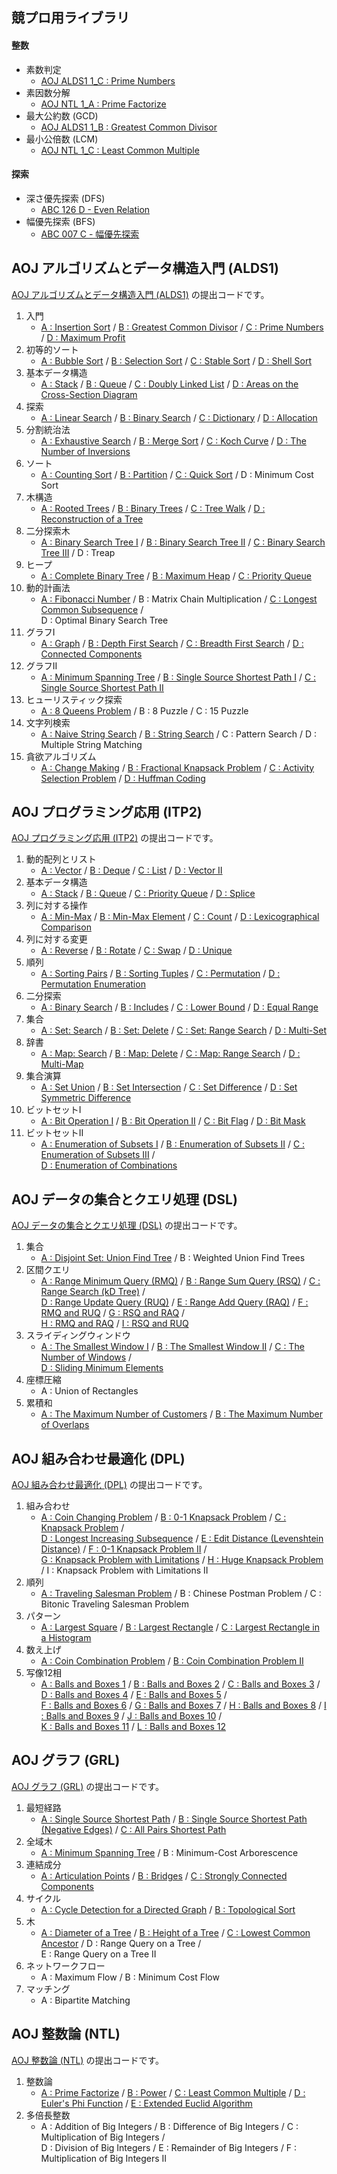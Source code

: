 ## 競プロ用ライブラリ

#### 整数
- 素数判定
    - [AOJ ALDS1 1_C : Prime Numbers](https://github.com/BEN2suzuka/proconlib/blob/master/AOJ_ALDS1/alds1_1c.cpp)
- 素因数分解
    - [AOJ NTL 1_A : Prime Factorize](https://github.com/BEN2suzuka/proconlib/blob/master/AOJ_NTL/ntl_1a.cpp)
- 最大公約数 (GCD)
    - [AOJ ALDS1 1_B : Greatest Common Divisor](https://github.com/BEN2suzuka/proconlib/blob/master/AOJ_ALDS1/alds1_1b.cpp)
- 最小公倍数 (LCM)
    - [AOJ NTL 1_C : Least Common Multiple](https://github.com/BEN2suzuka/proconlib/blob/master/AOJ_NTL/ntl_1c.cpp)

#### 探索
- 深さ優先探索 (DFS)
    - [ABC 126 D - Even Relation](https://github.com/BEN2suzuka/proconlib/blob/master/AtCoder/abc126d.cpp)
- 幅優先探索 (BFS)
    - [ABC 007 C - 幅優先探索](https://github.com/BEN2suzuka/proconlib/blob/master/AtCoder/abc007c.cpp)



## AOJ アルゴリズムとデータ構造入門 (ALDS1)

[AOJ アルゴリズムとデータ構造入門 (ALDS1)](https://onlinejudge.u-aizu.ac.jp/courses/lesson/1/ALDS1/1) の提出コードです。

1. 入門
    - [A : Insertion Sort](https://github.com/BEN2suzuka/proconlib/blob/master/AOJ_ALDS1/alds1_1a.cpp) / [B : Greatest Common Divisor](https://github.com/BEN2suzuka/proconlib/blob/master/AOJ_ALDS1/alds1_1b.cpp) / [C : Prime Numbers](https://github.com/BEN2suzuka/proconlib/blob/master/AOJ_ALDS1/alds1_1c.cpp) / [D : Maximum Profit](https://github.com/BEN2suzuka/proconlib/blob/master/AOJ_ALDS1/alds1_1d.cpp)
1. 初等的ソート
    - [A : Bubble Sort](https://github.com/BEN2suzuka/proconlib/blob/master/AOJ_ALDS1/alds1_2a.cpp) / [B : Selection Sort](https://github.com/BEN2suzuka/proconlib/blob/master/AOJ_ALDS1/alds1_2b.cpp) / [C : Stable Sort](https://github.com/BEN2suzuka/proconlib/blob/master/AOJ_ALDS1/alds1_2c.cpp) / [D : Shell Sort](https://github.com/BEN2suzuka/proconlib/blob/master/AOJ_ALDS1/alds1_2d.cpp)
1. 基本データ構造
    - [A : Stack](https://github.com/BEN2suzuka/proconlib/blob/master/AOJ_ALDS1/alds1_3a.cpp) / [B : Queue](https://github.com/BEN2suzuka/proconlib/blob/master/AOJ_ALDS1/alds1_3b.cpp) / [C : Doubly Linked List](https://github.com/BEN2suzuka/proconlib/blob/master/AOJ_ALDS1/alds1_3c.cpp) / [D : Areas on the Cross-Section Diagram](https://github.com/BEN2suzuka/proconlib/blob/master/AOJ_ALDS1/alds1_3d.cpp)
1. 探索
    - [A : Linear Search](https://github.com/BEN2suzuka/proconlib/blob/master/AOJ_ALDS1/alds1_4a.cpp) / [B : Binary Search](https://github.com/BEN2suzuka/proconlib/blob/master/AOJ_ALDS1/alds1_4b.cpp) / [C : Dictionary](https://github.com/BEN2suzuka/proconlib/blob/master/AOJ_ALDS1/alds1_4c.cpp) / [D : Allocation](https://github.com/BEN2suzuka/proconlib/blob/master/AOJ_ALDS1/alds1_4d.cpp)
1. 分割統治法
    - [A : Exhaustive Search](https://github.com/BEN2suzuka/proconlib/blob/master/AOJ_ALDS1/alds1_5a.cpp) / [B : Merge Sort](https://github.com/BEN2suzuka/proconlib/blob/master/AOJ_ALDS1/alds1_5b.cpp) / [C : Koch Curve](https://github.com/BEN2suzuka/proconlib/blob/master/AOJ_ALDS1/alds1_5c.cpp) / [D : The Number of Inversions](https://github.com/BEN2suzuka/proconlib/blob/master/AOJ_ALDS1/alds1_5d.cpp)
1. ソート
    - [A : Counting Sort](https://github.com/BEN2suzuka/proconlib/blob/master/AOJ_ALDS1/alds1_6a.cpp) / [B : Partition](https://github.com/BEN2suzuka/proconlib/blob/master/AOJ_ALDS1/alds1_6b.cpp) / [C : Quick Sort](https://github.com/BEN2suzuka/proconlib/blob/master/AOJ_ALDS1/alds1_6c.cpp) / D : Minimum Cost Sort
1. 木構造
    - [A : Rooted Trees](https://github.com/BEN2suzuka/proconlib/blob/master/AOJ_ALDS1/alds1_7a.cpp) / [B : Binary Trees](https://github.com/BEN2suzuka/proconlib/blob/master/AOJ_ALDS1/alds1_7b.cpp) / [C : Tree Walk](https://github.com/BEN2suzuka/proconlib/blob/master/AOJ_ALDS1/alds1_7c.cpp) / [D : Reconstruction of a Tree](https://github.com/BEN2suzuka/proconlib/blob/master/AOJ_ALDS1/alds1_7d.cpp)
1. 二分探索木
    - [A : Binary Search Tree I](https://github.com/BEN2suzuka/proconlib/blob/master/AOJ_ALDS1/alds1_8a.cpp) / [B : Binary Search Tree II](https://github.com/BEN2suzuka/proconlib/blob/master/AOJ_ALDS1/alds1_8b.cpp) / [C : Binary Search Tree III](https://github.com/BEN2suzuka/proconlib/blob/master/AOJ_ALDS1/alds1_8c.cpp) / D : Treap
1. ヒープ
    - [A : Complete Binary Tree](https://github.com/BEN2suzuka/proconlib/blob/master/AOJ_ALDS1/alds1_9a.cpp) / [B : Maximum Heap](https://github.com/BEN2suzuka/proconlib/blob/master/AOJ_ALDS1/alds1_9b.cpp) / [C : Priority Queue](https://github.com/BEN2suzuka/proconlib/blob/master/AOJ_ALDS1/alds1_9c.cpp)
1. 動的計画法
    - [A : Fibonacci Number](https://github.com/BEN2suzuka/proconlib/blob/master/AOJ_ALDS1/alds1_10a.cpp) / B : Matrix Chain Multiplication / [C : Longest Common Subsequence](https://github.com/BEN2suzuka/proconlib/blob/master/AOJ_ALDS1/alds1_10c.cpp) /  
    D : Optimal Binary Search Tree
1. グラフI
    - [A : Graph](https://github.com/BEN2suzuka/proconlib/blob/master/AOJ_ALDS1/alds1_11a.cpp) / [B : Depth First Search](https://github.com/BEN2suzuka/proconlib/blob/master/AOJ_ALDS1/alds1_11b.cpp) / [C : Breadth First Search](https://github.com/BEN2suzuka/proconlib/blob/master/AOJ_ALDS1/alds1_11c.cpp) / [D : Connected Components](https://github.com/BEN2suzuka/proconlib/blob/master/AOJ_ALDS1/alds1_11d.cpp)
1. グラフII
    - [A : Minimum Spanning Tree](https://github.com/BEN2suzuka/proconlib/blob/master/AOJ_ALDS1/alds1_12a.cpp) / [B : Single Source Shortest Path I](https://github.com/BEN2suzuka/proconlib/blob/master/AOJ_ALDS1/alds1_12b.cpp) / [C : Single Source Shortest Path II](https://github.com/BEN2suzuka/proconlib/blob/master/AOJ_ALDS1/alds1_12c.cpp)
1. ヒューリスティック探索
    - [A : 8 Queens Problem](https://github.com/BEN2suzuka/proconlib/blob/master/AOJ_ALDS1/alds1_13a.cpp) / B : 8 Puzzle / C : 15 Puzzle
1. 文字列検索
    - [A : Naive String Search](https://github.com/BEN2suzuka/proconlib/blob/master/AOJ_ALDS1/alds1_14a.cpp) / [B : String Search](https://github.com/BEN2suzuka/proconlib/blob/master/AOJ_ALDS1/alds1_14b.cpp) / C : Pattern Search / D : Multiple String Matching
1. 貪欲アルゴリズム
    - [A : Change Making](https://github.com/BEN2suzuka/proconlib/blob/master/AOJ_ALDS1/alds1_15a.cpp) / [B : Fractional Knapsack Problem](https://github.com/BEN2suzuka/proconlib/blob/master/AOJ_ALDS1/alds1_15b.cpp) / [C : Activity Selection Problem](https://github.com/BEN2suzuka/proconlib/blob/master/AOJ_ALDS1/alds1_15c.cpp) / [D : Huffman Coding](https://github.com/BEN2suzuka/proconlib/blob/master/AOJ_ALDS1/alds1_15d.cpp)



## AOJ プログラミング応用 (ITP2)

[AOJ プログラミング応用 (ITP2)](https://onlinejudge.u-aizu.ac.jp/courses/lesson/8/ITP2/1) の提出コードです。

1. 動的配列とリスト
    - [A : Vector](https://github.com/BEN2suzuka/proconlib/blob/master/AOJ_ITP2/itp2_1a.cpp) / [B : Deque](https://github.com/BEN2suzuka/proconlib/blob/master/AOJ_ITP2/itp2_1b.cpp) / [C : List](https://github.com/BEN2suzuka/proconlib/blob/master/AOJ_ITP2/itp2_1c.cpp) / [D : Vector II](https://github.com/BEN2suzuka/proconlib/blob/master/AOJ_ITP2/itp2_1d.cpp)
1. 基本データ構造
    - [A : Stack](https://github.com/BEN2suzuka/proconlib/blob/master/AOJ_ITP2/itp2_2a.cpp) / [B : Queue](https://github.com/BEN2suzuka/proconlib/blob/master/AOJ_ITP2/itp2_2b.cpp) / [C : Priority Queue](https://github.com/BEN2suzuka/proconlib/blob/master/AOJ_ITP2/itp2_2c.cpp) / [D : Splice](https://github.com/BEN2suzuka/proconlib/blob/master/AOJ_ITP2/itp2_2d.cpp)
1. 列に対する操作
    - [A : Min-Max](https://github.com/BEN2suzuka/proconlib/blob/master/AOJ_ITP2/itp2_3a.cpp) / [B : Min-Max Element](https://github.com/BEN2suzuka/proconlib/blob/master/AOJ_ITP2/itp2_3b.cpp) / [C : Count](https://github.com/BEN2suzuka/proconlib/blob/master/AOJ_ITP2/itp2_3c.cpp) / [D : Lexicographical Comparison](https://github.com/BEN2suzuka/proconlib/blob/master/AOJ_ITP2/itp2_3d.cpp)
1. 列に対する変更
    - [A : Reverse](https://github.com/BEN2suzuka/proconlib/blob/master/AOJ_ITP2/itp2_4a.cpp) / [B : Rotate](https://github.com/BEN2suzuka/proconlib/blob/master/AOJ_ITP2/itp2_4b.cpp) / [C : Swap](https://github.com/BEN2suzuka/proconlib/blob/master/AOJ_ITP2/itp2_4c.cpp) / [D : Unique](https://github.com/BEN2suzuka/proconlib/blob/master/AOJ_ITP2/itp2_4d.cpp)
1. 順列
    - [A : Sorting Pairs](https://github.com/BEN2suzuka/proconlib/blob/master/AOJ_ITP2/itp2_5a.cpp) / [B : Sorting Tuples](https://github.com/BEN2suzuka/proconlib/blob/master/AOJ_ITP2/itp2_5b.cpp) / [C : Permutation](https://github.com/BEN2suzuka/proconlib/blob/master/AOJ_ITP2/itp2_5c.cpp) / [D : Permutation Enumeration](https://github.com/BEN2suzuka/proconlib/blob/master/AOJ_ITP2/itp2_5d.cpp)
1. 二分探索
    - [A : Binary Search](https://github.com/BEN2suzuka/proconlib/blob/master/AOJ_ITP2/itp2_6a.cpp) / [B : Includes](https://github.com/BEN2suzuka/proconlib/blob/master/AOJ_ITP2/itp2_6b.cpp) / [C : Lower Bound](https://github.com/BEN2suzuka/proconlib/blob/master/AOJ_ITP2/itp2_6c.cpp) / [D : Equal Range](https://github.com/BEN2suzuka/proconlib/blob/master/AOJ_ITP2/itp2_6d.cpp)
1. 集合
    - [A : Set: Search](https://github.com/BEN2suzuka/proconlib/blob/master/AOJ_ITP2/itp2_7a.cpp) / [B : Set: Delete](https://github.com/BEN2suzuka/proconlib/blob/master/AOJ_ITP2/itp2_7b.cpp) / [C : Set: Range Search](https://github.com/BEN2suzuka/proconlib/blob/master/AOJ_ITP2/itp2_7c.cpp) / [D : Multi-Set](https://github.com/BEN2suzuka/proconlib/blob/master/AOJ_ITP2/itp2_7d.cpp)
1. 辞書
    - [A : Map: Search](https://github.com/BEN2suzuka/proconlib/blob/master/AOJ_ITP2/itp2_8a.cpp) / [B : Map: Delete](https://github.com/BEN2suzuka/proconlib/blob/master/AOJ_ITP2/itp2_8b.cpp) / [C : Map: Range Search](https://github.com/BEN2suzuka/proconlib/blob/master/AOJ_ITP2/itp2_8c.cpp) / [D : Multi-Map](https://github.com/BEN2suzuka/proconlib/blob/master/AOJ_ITP2/itp2_8d.cpp)
1. 集合演算
    - [A : Set Union](https://github.com/BEN2suzuka/proconlib/blob/master/AOJ_ITP2/itp2_9a.cpp) / [B : Set Intersection](https://github.com/BEN2suzuka/proconlib/blob/master/AOJ_ITP2/itp2_9b.cpp) / [C : Set Difference](https://github.com/BEN2suzuka/proconlib/blob/master/AOJ_ITP2/itp2_9c.cpp) / [D : Set Symmetric Difference](https://github.com/BEN2suzuka/proconlib/blob/master/AOJ_ITP2/itp2_9d.cpp)
1. ビットセットI
    - [A : Bit Operation I](https://github.com/BEN2suzuka/proconlib/blob/master/AOJ_ITP2/itp2_10a.cpp) / [B : Bit Operation II](https://github.com/BEN2suzuka/proconlib/blob/master/AOJ_ITP2/itp2_10b.cpp) / [C : Bit Flag](https://github.com/BEN2suzuka/proconlib/blob/master/AOJ_ITP2/itp2_10c.cpp) / [D : Bit Mask](https://github.com/BEN2suzuka/proconlib/blob/master/AOJ_ITP2/itp2_10d.cpp)
1. ビットセットII
    - [A : Enumeration of Subsets I](https://github.com/BEN2suzuka/proconlib/blob/master/AOJ_ITP2/itp2_11a.cpp) / [B : Enumeration of Subsets II](https://github.com/BEN2suzuka/proconlib/blob/master/AOJ_ITP2/itp2_11b.cpp) / [C : Enumeration of Subsets III](https://github.com/BEN2suzuka/proconlib/blob/master/AOJ_ITP2/itp2_11c.cpp) /  
    [D : Enumeration of Combinations](https://github.com/BEN2suzuka/proconlib/blob/master/AOJ_ITP2/itp2_11d.cpp)



## AOJ データの集合とクエリ処理 (DSL)

[AOJ データの集合とクエリ処理 (DSL)](https://onlinejudge.u-aizu.ac.jp/courses/library/3/DSL/1) の提出コードです。

1. 集合
    - [A : Disjoint Set: Union Find Tree](https://github.com/BEN2suzuka/proconlib/blob/master/AOJ_DSL/dsl_1a.cpp) / B : Weighted Union Find Trees
1. 区間クエリ
    - [A : Range Minimum Query (RMQ)](https://github.com/BEN2suzuka/proconlib/blob/master/AOJ_DSL/dsl_2a.cpp) / [B : Range Sum Query (RSQ)](https://github.com/BEN2suzuka/proconlib/blob/master/AOJ_DSL/dsl_2b.cpp) / [C : Range Search (kD Tree)](https://github.com/BEN2suzuka/proconlib/blob/master/AOJ_DSL/dsl_2c.cpp) /  
    [D : Range Update Query (RUQ)](https://github.com/BEN2suzuka/proconlib/blob/master/AOJ_DSL/dsl_2d.cpp) / [E : Range Add Query (RAQ)](https://github.com/BEN2suzuka/proconlib/blob/master/AOJ_DSL/dsl_2e.cpp) / [F : RMQ and RUQ](https://github.com/BEN2suzuka/proconlib/blob/master/AOJ_DSL/dsl_2f.cpp) / [G : RSQ and RAQ](https://github.com/BEN2suzuka/proconlib/blob/master/AOJ_DSL/dsl_2g.cpp) /  
    [H : RMQ and RAQ](https://github.com/BEN2suzuka/proconlib/blob/master/AOJ_DSL/dsl_2h.cpp) / [I : RSQ and RUQ](https://github.com/BEN2suzuka/proconlib/blob/master/AOJ_DSL/dsl_2i.cpp)
1. スライディングウィンドウ
    - [A : The Smallest Window I](https://github.com/BEN2suzuka/proconlib/blob/master/AOJ_DSL/dsl_3a.cpp) / [B : The Smallest Window II](https://github.com/BEN2suzuka/proconlib/blob/master/AOJ_DSL/dsl_3b.cpp) / [C : The Number of Windows](https://github.com/BEN2suzuka/proconlib/blob/master/AOJ_DSL/dsl_3c.cpp) /  
    [D : Sliding Minimum Elements](https://github.com/BEN2suzuka/proconlib/blob/master/AOJ_DSL/dsl_3d.cpp)
1. 座標圧縮
    - A : Union of Rectangles
1. 累積和
    - [A : The Maximum Number of Customers](https://github.com/BEN2suzuka/proconlib/blob/master/AOJ_DSL/dsl_5a.cpp) / [B : The Maximum Number of Overlaps](https://github.com/BEN2suzuka/proconlib/blob/master/AOJ_DSL/dsl_5b.cpp)



## AOJ 組み合わせ最適化 (DPL)

[AOJ 組み合わせ最適化 (DPL)](https://onlinejudge.u-aizu.ac.jp/courses/library/7/DPL/1) の提出コードです。

1. 組み合わせ
    - [A : Coin Changing Problem](https://github.com/BEN2suzuka/proconlib/blob/master/AOJ_DPL/dpl_1a.cpp) / [B : 0-1 Knapsack Problem](https://github.com/BEN2suzuka/proconlib/blob/master/AOJ_DPL/dpl_1b.cpp) / [C : Knapsack Problem](https://github.com/BEN2suzuka/proconlib/blob/master/AOJ_DPL/dpl_1c.cpp) /  
    [D : Longest Increasing Subsequence](https://github.com/BEN2suzuka/proconlib/blob/master/AOJ_DPL/dpl_1d.cpp) / [E : Edit Distance (Levenshtein Distance)](https://github.com/BEN2suzuka/proconlib/blob/master/AOJ_DPL/dpl_1e.cpp) / [F : 0-1 Knapsack Problem II](https://github.com/BEN2suzuka/proconlib/blob/master/AOJ_DPL/dpl_1f.cpp) /  
    [G : Knapsack Problem with Limitations](https://github.com/BEN2suzuka/proconlib/blob/master/AOJ_DPL/dpl_1g.cpp) / [H : Huge Knapsack Problem](https://github.com/BEN2suzuka/proconlib/blob/master/AOJ_DPL/dpl_1h.cpp) / I : Knapsack Problem with Limitations II
1. 順列
    - [A : Traveling Salesman Problem](https://github.com/BEN2suzuka/proconlib/blob/master/AOJ_DPL/dpl_2a.cpp) / B : Chinese Postman Problem / C : Bitonic Traveling Salesman Problem
1. パターン
    - [A : Largest Square](https://github.com/BEN2suzuka/proconlib/blob/master/AOJ_DPL/dpl_3a.cpp) / [B : Largest Rectangle](https://github.com/BEN2suzuka/proconlib/blob/master/AOJ_DPL/dpl_3b.cpp) / [C : Largest Rectangle in a Histogram](https://github.com/BEN2suzuka/proconlib/blob/master/AOJ_DPL/dpl_3c.cpp)
1. 数え上げ
    - [A : Coin Combination Problem](https://github.com/BEN2suzuka/proconlib/blob/master/AOJ_DPL/dpl_4a.cpp) / [B : Coin Combination Problem II](https://github.com/BEN2suzuka/proconlib/blob/master/AOJ_DPL/dpl_4b.cpp)
1. 写像12相
    - [A : Balls and Boxes 1](https://github.com/BEN2suzuka/proconlib/blob/master/AOJ_DPL/dpl_5a.cpp) / [B : Balls and Boxes 2](https://github.com/BEN2suzuka/proconlib/blob/master/AOJ_DPL/dpl_5b.cpp) / [C : Balls and Boxes 3](https://github.com/BEN2suzuka/proconlib/blob/master/AOJ_DPL/dpl_5c.cpp) / [D : Balls and Boxes 4](https://github.com/BEN2suzuka/proconlib/blob/master/AOJ_DPL/dpl_5d.cpp) / [E : Balls and Boxes 5](https://github.com/BEN2suzuka/proconlib/blob/master/AOJ_DPL/dpl_5e.cpp) /  
    [F : Balls and Boxes 6](https://github.com/BEN2suzuka/proconlib/blob/master/AOJ_DPL/dpl_5f.cpp) / [G : Balls and Boxes 7](https://github.com/BEN2suzuka/proconlib/blob/master/AOJ_DPL/dpl_5g.cpp) / [H : Balls and Boxes 8](https://github.com/BEN2suzuka/proconlib/blob/master/AOJ_DPL/dpl_5h.cpp) / [I : Balls and Boxes 9](https://github.com/BEN2suzuka/proconlib/blob/master/AOJ_DPL/dpl_5i.cpp) / [J : Balls and Boxes 10](https://github.com/BEN2suzuka/proconlib/blob/master/AOJ_DPL/dpl_5j.cpp) /  
    [K : Balls and Boxes 11](https://github.com/BEN2suzuka/proconlib/blob/master/AOJ_DPL/dpl_5k.cpp) / [L : Balls and Boxes 12](https://github.com/BEN2suzuka/proconlib/blob/master/AOJ_DPL/dpl_5l.cpp)



## AOJ グラフ (GRL)

[AOJ グラフ (GRL)](https://onlinejudge.u-aizu.ac.jp/courses/library/5/GRL/1) の提出コードです。

1. 最短経路
    - [A : Single Source Shortest Path](https://github.com/BEN2suzuka/proconlib/blob/master/AOJ_GRL/grl_1a.cpp) / [B : Single Source Shortest Path (Negative Edges)](https://github.com/BEN2suzuka/proconlib/blob/master/AOJ_GRL/grl_1b.cpp) / [C : All Pairs Shortest Path](https://github.com/BEN2suzuka/proconlib/blob/master/AOJ_GRL/grl_1c.cpp)
1. 全域木
    - [A : Minimum Spanning Tree](https://github.com/BEN2suzuka/proconlib/blob/master/AOJ_GRL/grl_2a.cpp) / B : Minimum-Cost Arborescence
1. 連結成分
    - [A : Articulation Points](https://github.com/BEN2suzuka/proconlib/blob/master/AOJ_GRL/grl_3a.cpp) / [B : Bridges](https://github.com/BEN2suzuka/proconlib/blob/master/AOJ_GRL/grl_3b.cpp) / [C : Strongly Connected Components](https://github.com/BEN2suzuka/proconlib/blob/master/AOJ_GRL/grl_3c.cpp)
1. サイクル
    - [A : Cycle Detection for a Directed Graph](https://github.com/BEN2suzuka/proconlib/blob/master/AOJ_GRL/grl_4a.cpp) / [B : Topological Sort](https://github.com/BEN2suzuka/proconlib/blob/master/AOJ_GRL/grl_4b.cpp)
1. 木
    - [A : Diameter of a Tree](https://github.com/BEN2suzuka/proconlib/blob/master/AOJ_GRL/grl_5a.cpp) / [B : Height of a Tree](https://github.com/BEN2suzuka/proconlib/blob/master/AOJ_GRL/grl_5b.cpp) / [C : Lowest Common Ancestor](https://github.com/BEN2suzuka/proconlib/blob/master/AOJ_GRL/grl_5c.cpp) / D : Range Query on a Tree /  
    E : Range Query on a Tree II
1. ネットワークフロー
    - A : Maximum Flow / B : Minimum Cost Flow
1. マッチング
    - A : Bipartite Matching



## AOJ 整数論 (NTL)

[AOJ 整数論 (NTL)](https://onlinejudge.u-aizu.ac.jp/courses/library/6/NTL/1) の提出コードです。

1. 整数論
    - [A : Prime Factorize](https://github.com/BEN2suzuka/proconlib/blob/master/AOJ_NTL/ntl_1a.cpp) / [B : Power](https://github.com/BEN2suzuka/proconlib/blob/master/AOJ_NTL/ntl_1b.cpp) / [C : Least Common Multiple](https://github.com/BEN2suzuka/proconlib/blob/master/AOJ_NTL/ntl_1c.cpp) / [D : Euler's Phi Function](https://github.com/BEN2suzuka/proconlib/blob/master/AOJ_NTL/ntl_1d.cpp) / [E : Extended Euclid Algorithm](https://github.com/BEN2suzuka/proconlib/blob/master/AOJ_NTL/ntl_1e.cpp)
1. 多倍長整数
    - A : Addition of Big Integers / B : Difference of Big Integers / C : Multiplication of Big Integers /  
    D : Division of Big Integers / E : Remainder of Big Integers / F : Multiplication of Big Integers II